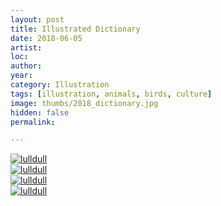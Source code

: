 ```yaml
---
layout: post
title: Illustrated Dictionary
date: 2018-06-05
artist: 
loc: 
author: 
year: 
category: Illustration
tags: [illustration, animals, birds, culture]
image: thumbs/2018_dictionary.jpg
hidden: false
permalink:

---
```





<div class="post_image">
	<a href="{{ site.baseurl }}/images/posts/2018_dictionary/001.jpg" target="_blank">
	<img src="{{ site.baseurl }}/images/posts/2018_dictionary/001.jpg" alt="lulldull"></a>
</div>

<div class="post_image">
	<a href="{{ site.baseurl }}/images/posts/2018_dictionary/002.jpg" target="_blank">
	<img src="{{ site.baseurl }}/images/posts/2018_dictionary/002.jpg" alt="lulldull"></a>
</div>

<div class="post_image">
	<a href="{{ site.baseurl }}/images/posts/2018_dictionary/003.jpg" target="_blank">
	<img src="{{ site.baseurl }}/images/posts/2018_dictionary/003.jpg" alt="lulldull"></a>
</div>

<div class="post_image">
	<a href="{{ site.baseurl }}/images/posts/2018_dictionary/004.jpg" target="_blank">
	<img src="{{ site.baseurl }}/images/posts/2018_dictionary/004.jpg" alt="lulldull"></a>
</div>